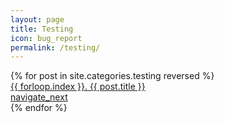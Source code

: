 ```yaml
---
layout: page
title: Testing
icon: bug_report
permalink: /testing/
---
```


<div class='list'>
  {% for post in site.categories.testing reversed %}
    <a href="{{ post.url }}" class='list-item'>
      <div class='list-item__content'>
        <div class='list-item-title'>{{ forloop.index }}. {{ post.title }}</div>
      </div>
      <div class='btn-secondary btn--icon btn--small'>
        <span class='material-symbols-outlined'>navigate_next</span>
      </div>
    </a>
  {% endfor %}
</div>
